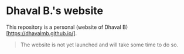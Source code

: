 # Dhaval B.'s website

This repository is a personal (website of Dhaval B)[https://dhavalmb.github.io/].

>The website is not yet launched and will take some time to do so.
